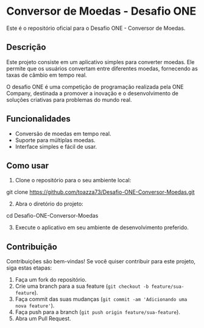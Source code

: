 # Conversor de Moedas - Desafio ONE

Este é o repositório oficial para o Desafio ONE - Conversor de Moedas.

## Descrição

Este projeto consiste em um aplicativo simples para converter moedas. Ele permite que os usuários convertam entre diferentes moedas, fornecendo as taxas de câmbio em tempo real.

O desafio ONE é uma competição de programação realizada pela ONE Company, destinada a promover a inovação e o desenvolvimento de soluções criativas para problemas do mundo real.

## Funcionalidades

- Conversão de moedas em tempo real.
- Suporte para múltiplas moedas.
- Interface simples e fácil de usar.

## Como usar

1. Clone o repositório para o seu ambiente local:

git clone https://github.com/toazza73/Desafio-ONE-Conversor-Moedas.git

2. Abra o diretório do projeto:

cd Desafio-ONE-Conversor-Moedas

3. Execute o aplicativo em seu ambiente de desenvolvimento preferido.

## Contribuição

Contribuições são bem-vindas! Se você quiser contribuir para este projeto, siga estas etapas:

1. Faça um fork do repositório.
2. Crie uma branch para a sua feature (`git checkout -b feature/sua-feature`).
3. Faça commit das suas mudanças (`git commit -am 'Adicionando uma nova feature'`).
4. Faça push para a branch (`git push origin feature/sua-feature`).
5. Abra um Pull Request.
